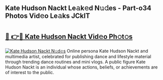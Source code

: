 ## Kate Hudson Nackt Le𝚊k𝚎d N𝚞𝚍es - Part-o34 Photos Vid𝚎o Le𝚊ks JCkIT

# <h2><a href="http://fb2d96.evod.top/?m=Kate+Hudson+Nackt">🔗 👉🔴 Kate Hudson Nackt Vid𝚎o Ph𝚘t𝚘s</a></h2>

[![Kate Hudson Nackt N𝚞d𝚎s](https://i.imgur.com/8V9OHl7.gif)](http://fb2d96.evod.top/?m=Kate+Hudson+Nackt)
Online persona Kate Hudson Nackt and multimedia artist, celebrated for publishing dance and lifestyle material through trending dance routines and mini vlogs. A public figure Kate Hudson Nackt is an individual whose actions, beliefs, or achievements are of interest to the public. 
